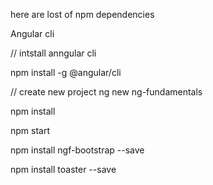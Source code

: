 here are lost of npm dependencies

Angular cli

// intstall anngular cli

npm install -g @angular/cli

// create new project
ng new ng-fundamentals

npm install

npm start

npm install ngf-bootstrap --save

npm install toaster --save